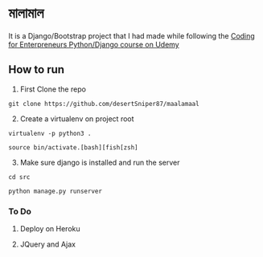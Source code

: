# মালামাল 
It is a Django/Bootstrap project that I had made while following the [Coding for Enterpreneurs Python/Django course on Udemy](https://www.udemy.com/python-ecommerce-build-a-django-ecommerce-web-application/learn/v4/overview)

## How to run

1. First Clone the repo

`git clone https://github.com/desertSniper87/maalamaal`

2. Create a virtualenv on project root

`virtualenv -p python3 .`

`source bin/activate.[bash][fish[zsh]`

3. Make sure django is installed and run the server

`cd src`

`python manage.py runserver`

### To Do

1. Deploy on Heroku

2. JQuery and Ajax


